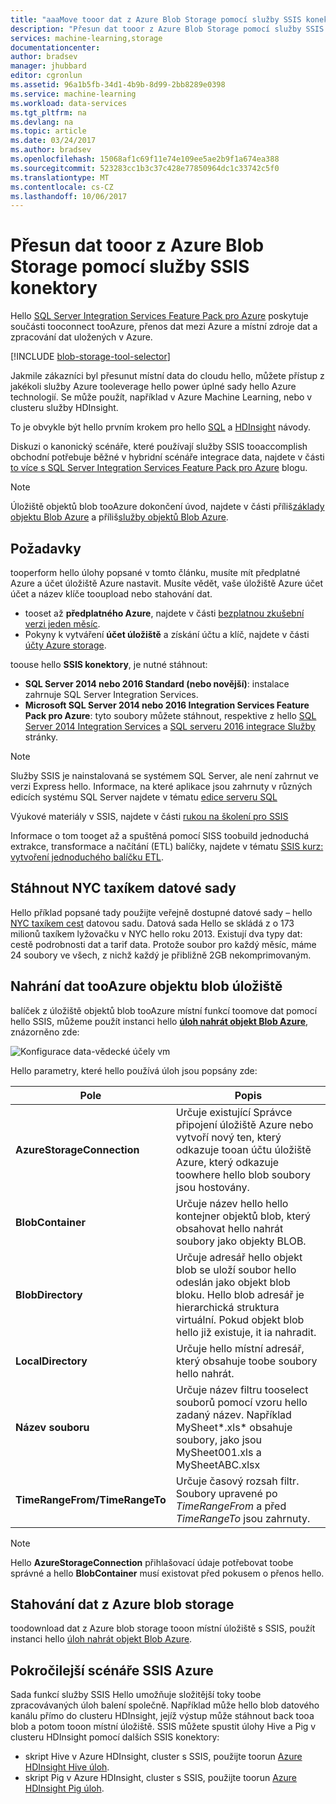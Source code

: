 ```yaml
---
title: "aaaMove tooor dat z Azure Blob Storage pomocí služby SSIS konektory | Microsoft Docs"
description: "Přesun dat tooor z Azure Blob Storage pomocí služby SSIS konektory."
services: machine-learning,storage
documentationcenter: 
author: bradsev
manager: jhubbard
editor: cgronlun
ms.assetid: 96a1b5fb-34d1-4b9b-8d99-2bb8289e0398
ms.service: machine-learning
ms.workload: data-services
ms.tgt_pltfrm: na
ms.devlang: na
ms.topic: article
ms.date: 03/24/2017
ms.author: bradsev
ms.openlocfilehash: 15068af1c69f11e74e109ee5ae2b9f1a674ea388
ms.sourcegitcommit: 523283cc1b3c37c428e77850964dc1c33742c5f0
ms.translationtype: MT
ms.contentlocale: cs-CZ
ms.lasthandoff: 10/06/2017
---
```

# <a name="move-data-tooor-from-azure-blob-storage-using-ssis-connectors"></a>Přesun dat tooor z Azure Blob Storage pomocí služby SSIS konektory
Hello [SQL Server Integration Services Feature Pack pro Azure](https://msdn.microsoft.com/library/mt146770.aspx) poskytuje součásti tooconnect tooAzure, přenos dat mezi Azure a místní zdroje dat a zpracování dat uložených v Azure.

[!INCLUDE [blob-storage-tool-selector](../../includes/machine-learning-blob-storage-tool-selector.md)]

Jakmile zákazníci byl přesunut místní data do cloudu hello, můžete přístup z jakékoli služby Azure tooleverage hello power úplné sady hello Azure technologií. Se může použít, například v Azure Machine Learning, nebo v clusteru služby HDInsight.

To je obvykle být hello prvním krokem pro hello [SQL](machine-learning-data-science-process-sql-walkthrough.md) a [HDInsight](machine-learning-data-science-process-hive-walkthrough.md) návody.

Diskuzi o kanonický scénáře, které používají služby SSIS tooaccomplish obchodní potřebuje běžné v hybridní scénáře integrace data, najdete v části [to více s SQL Server Integration Services Feature Pack pro Azure](http://blogs.msdn.com/b/ssis/archive/2015/06/25/doing-more-with-sql-server-integration-services-feature-pack-for-azure.aspx) blogu.

> [!NOTE]
> Úložiště objektů blob tooAzure dokončení úvod, najdete v části příliš[základy objektu Blob Azure](../storage/blobs/storage-dotnet-how-to-use-blobs.md) a příliš[služby objektů Blob Azure](https://msdn.microsoft.com/library/azure/dd179376.aspx).
> 
> 

## <a name="prerequisites"></a>Požadavky
tooperform hello úlohy popsané v tomto článku, musíte mít předplatné Azure a účet úložiště Azure nastavit. Musíte vědět, vaše úložiště Azure účet účet a název klíče tooupload nebo stahování dat.

* tooset až **předplatného Azure**, najdete v části [bezplatnou zkušební verzi jeden měsíc](https://azure.microsoft.com/pricing/free-trial/).
* Pokyny k vytváření **účet úložiště** a získání účtu a klíč, najdete v části [účty Azure storage](../storage/common/storage-create-storage-account.md).

toouse hello **SSIS konektory**, je nutné stáhnout:

* **SQL Server 2014 nebo 2016 Standard (nebo novější)**: instalace zahrnuje SQL Server Integration Services.
* **Microsoft SQL Server 2014 nebo 2016 Integration Services Feature Pack pro Azure**: tyto soubory můžete stáhnout, respektive z hello [SQL Server 2014 Integration Services](http://www.microsoft.com/download/details.aspx?id=47366) a [SQL serveru 2016 integrace Služby](https://www.microsoft.com/download/details.aspx?id=49492) stránky.

> [!NOTE]
> Služby SSIS je nainstalovaná se systémem SQL Server, ale není zahrnut ve verzi Express hello. Informace, na které aplikace jsou zahrnuty v různých edicích systému SQL Server najdete v tématu [edice serveru SQL](http://www.microsoft.com/en-us/server-cloud/products/sql-server-editions/)
> 
> 

Výukové materiály v SSIS, najdete v části [rukou na školení pro SSIS](http://www.microsoft.com/download/details.aspx?id=20766)

Informace o tom tooget až a spuštěná pomocí SISS toobuild jednoduchá extrakce, transformace a načítání (ETL) balíčky, najdete v tématu [SSIS kurz: vytvoření jednoduchého balíčku ETL](https://msdn.microsoft.com/library/ms169917.aspx).

## <a name="download-nyc-taxi-dataset"></a>Stáhnout NYC taxíkem datové sady
Hello příklad popsané tady použijte veřejně dostupné datové sady – hello [NYC taxíkem cest](http://www.andresmh.com/nyctaxitrips/) datovou sadu. Datová sada Hello se skládá z o 173 milionů taxíkem lyžovačku v NYC hello roku 2013. Existují dva typy dat: cestě podrobnosti dat a tarif data. Protože soubor pro každý měsíc, máme 24 soubory ve všech, z nichž každý je přibližně 2GB nekomprimovaným.

## <a name="upload-data-tooazure-blob-storage"></a>Nahrání dat tooAzure objektu blob úložiště
balíček z úložiště objektů blob tooAzure místní funkcí toomove dat pomocí hello SSIS, můžeme použít instanci hello [ **úloh nahrát objekt Blob Azure**](https://msdn.microsoft.com/library/mt146776.aspx), znázorněno zde:

![Konfigurace data-vědecké účely vm](./media/machine-learning-data-science-move-data-to-azure-blob-using-ssis/ssis-azure-blob-upload-task.png)

Hello parametry, které hello používá úloh jsou popsány zde:

| Pole | Popis |
| --- | --- |
| **AzureStorageConnection** |Určuje existující Správce připojení úložiště Azure nebo vytvoří nový ten, který odkazuje tooan účtu úložiště Azure, který odkazuje toowhere hello blob soubory jsou hostovány. |
| **BlobContainer** |Určuje název hello hello kontejner objektů blob, který obsahovat hello nahrát soubory jako objekty BLOB. |
| **BlobDirectory** |Určuje adresář hello objekt blob se uloží soubor hello odeslán jako objekt blob bloku. Hello blob adresář je hierarchická struktura virtuální. Pokud objekt blob hello již existuje, it ia nahradit. |
| **LocalDirectory** |Určuje hello místní adresář, který obsahuje toobe soubory hello nahrát. |
| **Název souboru** |Určuje název filtru tooselect souborů pomocí vzoru hello zadaný název. Například MySheet\*.xls\* obsahuje soubory, jako jsou MySheet001.xls a MySheetABC.xlsx |
| **TimeRangeFrom/TimeRangeTo** |Určuje časový rozsah filtr. Soubory upravené po *TimeRangeFrom* a před *TimeRangeTo* jsou zahrnuty. |

> [!NOTE]
> Hello **AzureStorageConnection** přihlašovací údaje potřebovat toobe správné a hello **BlobContainer** musí existovat před pokusem o přenos hello.
> 
> 

## <a name="download-data-from-azure-blob-storage"></a>Stahování dat z Azure blob storage
toodownload dat z Azure blob storage tooon místní úložiště s SSIS, použít instanci hello [úloh nahrát objekt Blob Azure](https://msdn.microsoft.com/library/mt146779.aspx).

## <a name="more-advanced-ssis-azure-scenarios"></a>Pokročilejší scénáře SSIS Azure
Sada funkcí služby SSIS Hello umožňuje složitější toky toobe zpracovávaných úloh balení společně. Například může hello blob datového kanálu přímo do clusteru HDInsight, jejíž výstup může stáhnout back tooa blob a potom tooon místní úložiště. SSIS můžete spustit úlohy Hive a Pig v clusteru HDInsight pomocí dalších SSIS konektory:

* skript Hive v Azure HDInsight, cluster s SSIS, použijte toorun [Azure HDInsight Hive úloh](https://msdn.microsoft.com/library/mt146771.aspx).
* skript Pig v Azure HDInsight, cluster s SSIS, použijte toorun [Azure HDInsight Pig úloh](https://msdn.microsoft.com/library/mt146781.aspx).

